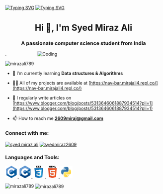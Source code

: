 [![Typing SVG](https://readme-typing-svg.demolab.com?font=Fira+Code&weight=500&duration=500&pause=1000&background=33FF2A00&center=true&width=484&lines=Namaste!!%F0%9F%99%8F;I'm+Syed+Miraz+Ali;CS+student+from+West+Bengal;Currently+learning+DSA+;Learning+web+development)](https://git.io/typing-svg)
[![Typing SVG](https://readme-typing-svg.demolab.com/?lines=Nice+to+meet+you!!😊)](https://git.io/typing-svg)
<h1 align="center">Hi 👋, I'm Syed Miraz Ali</h1>
<h3 align="center">A passionate computer science student from India</h3>
<img align="right" alt="Coding" width="400" src="https://media4.giphy.com/media/v1.Y2lkPTc5MGI3NjExOTEyZWg1cnYzbHhxMHN6Z24wZGM2Z3hiNGpla3l6d3Vwb3d3bzBzdiZlcD12MV9pbnRlcm5hbF9naWZfYnlfaWQmY3Q9Zw/qgQUggAC3Pfv687qPC/giphy.gif" >.

<p align="left"> <img src="https://komarev.com/ghpvc/?username=mirazali789&label=Profile%20views&color=0e75b6&style=flat" alt="mirazali789" /> </p>

- 🌱 I’m currently learning **Data structures & Algorithms**

- 👨‍💻 All of my projects are available at [https://nav-bar.mirajali4.repl.co/](https://nav-bar.mirajali4.repl.co/)

- 📝 I regularly write articles on [https://www.blogger.com/blog/posts/5313646061887934514?pli=1](https://www.blogger.com/blog/posts/5313646061887934514?pli=1)

- 📫 How to reach me **2609miraj@gmail.com**

<h3 align="left">Connect with me:</h3>
<p align="left">
<a href="https://www.linkedin.com/in/syed-miraz-ali-2379a9282/" target="blank"><img align="center" src="https://raw.githubusercontent.com/rahuldkjain/github-profile-readme-generator/master/src/images/icons/Social/linked-in-alt.svg" alt="syed miraz ali" height="30" width="40" /></a>
<a href="https://auth.geeksforgeeks.org/user/syedmiraz2609" target="blank"><img align="center" src="https://raw.githubusercontent.com/rahuldkjain/github-profile-readme-generator/master/src/images/icons/Social/geeks-for-geeks.svg" alt="syedmiraz2609" height="30" width="40" /></a>
</p>

<h3 align="left">Languages and Tools:</h3>
<p align="left"> <a href="https://www.cprogramming.com/" target="_blank" rel="noreferrer"> <img src="https://raw.githubusercontent.com/devicons/devicon/master/icons/c/c-original.svg" alt="c" width="40" height="40"/> </a> <a href="https://www.w3schools.com/cpp/" target="_blank" rel="noreferrer"> <img src="https://raw.githubusercontent.com/devicons/devicon/master/icons/cplusplus/cplusplus-original.svg" alt="cplusplus" width="40" height="40"/> </a> <a href="https://www.w3schools.com/css/" target="_blank" rel="noreferrer"> <img src="https://raw.githubusercontent.com/devicons/devicon/master/icons/css3/css3-original-wordmark.svg" alt="css3" width="40" height="40"/> </a> <a href="https://www.w3.org/html/" target="_blank" rel="noreferrer"> <img src="https://raw.githubusercontent.com/devicons/devicon/master/icons/html5/html5-original-wordmark.svg" alt="html5" width="40" height="40"/> </a> <a href="https://www.python.org" target="_blank" rel="noreferrer"> <img src="https://raw.githubusercontent.com/devicons/devicon/master/icons/python/python-original.svg" alt="python" width="40" height="40"/> </a> </p>

<p><img align="left" src="https://github-readme-stats.vercel.app/api/top-langs?username=mirazali789&show_icons=true&locale=en&layout=compact" alt="mirazali789" /></p>

<p>&nbsp;<img align="center" src="https://github-readme-stats.vercel.app/api?username=mirazali789&show_icons=true&locale=en" alt="mirazali789" /></p>
